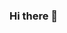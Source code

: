 ### Hi there 👋

<!--
{IND};
halo semua apa kabar, perkenalkan saya muhamad yusron, kalian bisa memanggil saya cukup dengan yusron aja 
saya lulusan institut teknologi nasional bandung (itenas) dari jurusan informatika
di github ini saya ingin berbagi ilmu yang selama ini telah saya peroleh ketika saya masih kuliah dulu

semoga apa yang saya telah saya share disini dapat bermanfaat bagi para programmer indonesia khususnya, karena
saya disini pun masih dalam rangka terus belajar, mari kita sama-sama belajar untuk menjadi lebih baik.

{eng};
halo everyone, how are you, im muhamad yusron, you can just call me yusron
i graduated from national institute of technology banfung (itenas) majoring informatics
on this github i want to share the kwnowledge that i i have acquired so far when i was in college

i hope that what i shared here can be of use to indonesian programmer in particular, because
im still here in the context of continuing of learning, let's learn together to be better. 
-->
